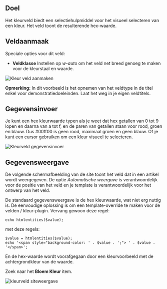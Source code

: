 <!-- Filename: J3.x:Adding_custom_fields/Color_Field / Display title: Kleurveld -->

## Doel

Het kleurveld biedt een selectiehulpmiddel voor het visueel selecteren van een kleur. Het veld toont de resulterende hex-waarde.


## Veldaanmaak

Speciale opties voor dit veld:

- **Veldklasse** Instellen op *w-auto* om het veld net breed genoeg te maken voor de kleurstaal en waarde.

![Kleur veld aanmaken](../../../en/images/fields/fields-colour-edit.png)

**Opmerking:** In dit voorbeeld is het opnemen van het veldtype in de titel enkel voor demonstratiedoeleinden. Laat het weg in je eigen veldtitels.

## Gegevensinvoer

Je kunt een hex kleurwaarde typen als je weet dat hex getallen van 0 tot 9 lopen en daarna van a tot f, en de paren van getallen staan voor rood, groen en blauw. Dus #00ff00 is geen rood, maximaal groen en geen blauw. Of je kunt een cursor gebruiken om een kleur visueel te selecteren.

![Kleurveld gegevensinvoer](../../../en/images/fields/fields-colour-data-entry.png)


## Gegevensweergave

De volgende schermafbeelding van de site toont het veld dat in een artikel wordt weergegeven. De optie *Automatische weergave* is verantwoordelijk voor de positie van het veld en je template is verantwoordelijk voor het ontwerp van het veld.

De standaard gegevensweergave is de hex kleurwaarde, wat niet erg nuttig is. De eenvoudige oplossing is om een template-override te maken voor de velden / kleur-plugin. Vervang gewoon deze regel:
```
echo htmlentities($value);
```
met deze regels:
```
$value = htmlentities($value);
echo '<span style="background-color: ' . $value . ';"> ' . $value . '</span>';
```
En de hex-waarde wordt voorafgegaan door een kleurvoorbeeld met de achtergrondkleur van de waarde.

Zoek naar het **Bloem Kleur** item.

![kleurveld siteweergave](../../../en/images/fields/fields-colour-site.png)

